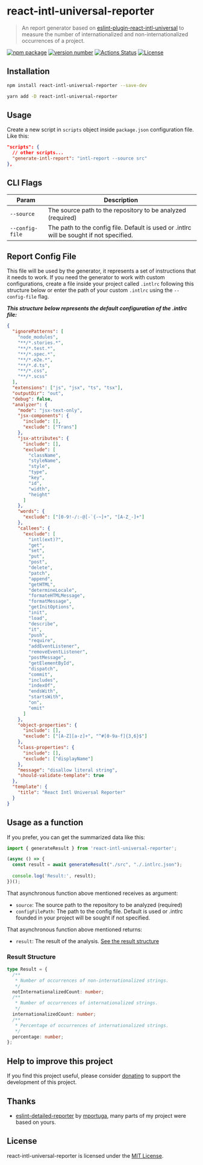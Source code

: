 # react-intl-universal-reporter

> An report generator based on [eslint-plugin-react-intl-universal](https://github.com/victorsoares96/eslint-plugin-react-intl-universal) to measure the number of internationalized and non-internationalized occurrences of a project.

[![npm package](https://img.shields.io/badge/npm%20i-react--intl--universal--reporter-brightgreen)](https://www.npmjs.com/package/react-intl-universal-reporter) [![version number](https://img.shields.io/npm/v/react-intl-universal-reporter?color=green&label=version)](https://github.com/victorsoares96/react-intl-universal-reporter/releases) [![Actions Status](https://github.com/victorsoares96/react-intl-universal-reporter/workflows/Test/badge.svg)](https://github.com/victorsoares96/react-intl-universal-reporter/actions) [![License](https://img.shields.io/github/license/victorsoares96/react-intl-universal-reporter)](https://github.com/victorsoares96/react-intl-universal-reporter/blob/main/LICENSE)

## Installation

```sh
npm install react-intl-universal-reporter --save-dev
```

```sh
yarn add -D react-intl-universal-reporter
```

## Usage

Create a new script in `scripts` object inside `package.json` configuration file. Like this:

```json
"scripts": {
  // other scripts...
  "generate-intl-report": "intl-report --source src"
},
```

## CLI Flags

| Param           | Description                                                                              |
| --------------- | ---------------------------------------------------------------------------------------- |
| `--source`      | The source path to the repository to be analyzed (required)                              |
| `--config-file` | The path to the config file. Default is used or .intlrc will be sought if not specified. |

## Report Config File

This file will be used by the generator, it represents a set of instructions that it needs to work. If you need the generator to work with custom configurations, create a file inside your project called `.intlrc` following this structure below or enter the path of your custom `.intlrc` using the `--config-file` flag.

***This structure below represents the default configuration of the .intlrc file:***

```json
{
  "ignorePatterns": [
    "node_modules",
    "**/*.stories.*",
    "**/*.test.*",
    "**/*.spec.*",
    "**/*.e2e.*",
    "**/*.d.ts",
    "**/*.css",
    "**/*.scss"
  ],
  "extensions": ["js", "jsx", "ts", "tsx"],
  "outputDir": "out",
  "debug": false,
  "analyzer": {
    "mode": "jsx-text-only",
    "jsx-components": {
      "include": [],
      "exclude": ["Trans"]
    },
    "jsx-attributes": {
      "include": [],
      "exclude": [
        "className",
        "styleName",
        "style",
        "type",
        "key",
        "id",
        "width",
        "height"
      ]
    },
    "words": {
      "exclude": ["[0-9!-/:-@[-`{-~]+", "[A-Z_-]+"]
    },
    "callees": {
      "exclude": [
        "intl(ext)?",
        "get",
        "set",
        "put",
        "post",
        "delete",
        "patch",
        "append",
        "getHTML",
        "determineLocale",
        "formateHTMLMessage",
        "formatMessage",
        "getInitOptions",
        "init",
        "load",
        "describe",
        "it",
        "push",
        "require",
        "addEventListener",
        "removeEventListener",
        "postMessage",
        "getElementById",
        "dispatch",
        "commit",
        "includes",
        "indexOf",
        "endsWith",
        "startsWith",
        "on",
        "emit"
      ]
    },
    "object-properties": {
      "include": [],
      "exclude": ["[A-Z][a-z]+", "^#[0-9a-f]{3,6}$"]
    },
    "class-properties": {
      "include": [],
      "exclude": ["displayName"]
    },
    "message": "disallow literal string",
    "should-validate-template": true
  },
  "template": {
    "title": "React Intl Universal Reporter"
  }
}
```

## Usage as a function

If you prefer, you can get the summarized data like this:

```js
import { generateResult } from 'react-intl-universal-reporter';

(async () => {
  const result = await generateResult("./src", "./.intlrc.json");
  
  console.log('Result:', result);
})();
```

That asynchronous function above mentioned receives as argument:

* `source`: The source path to the repository to be analyzed (required)
* `configFilePath`: The path to the config file. Default is used or .intlrc founded in your project will be sought if not specified.

That asynchronous function above mentioned returns:

* `result`: The result of the analysis. [See the result structure](#result-structure)

### Result Structure

```ts
type Result = {
  /**
   * Number of occurrences of non-internationalized strings.
   */
  notInternationalizedCount: number;
  /**
   * Number of occurrences of internationalized strings.
   */
  internationalizedCount: number;
  /**
   * Percentage of occurrences of internationalized strings.
   */
  percentage: number;
};
```

## Help to improve this project

  If you find this project useful, please consider [donating](https://www.paypal.com/donate/?business=YNAUBS5LFN5KN&no_recurring=0&currency_code=USD) to support the development of this project.
  

## Thanks

* [eslint-detailed-reporter](https://github.com/mportuga/eslint-detailed-reporter) by [mportuga](https://github.com/mportuga), many parts of my project were based on yours.

## License

react-intl-universal-reporter is licensed under the [MIT License](http://www.opensource.org/licenses/mit-license.php).
